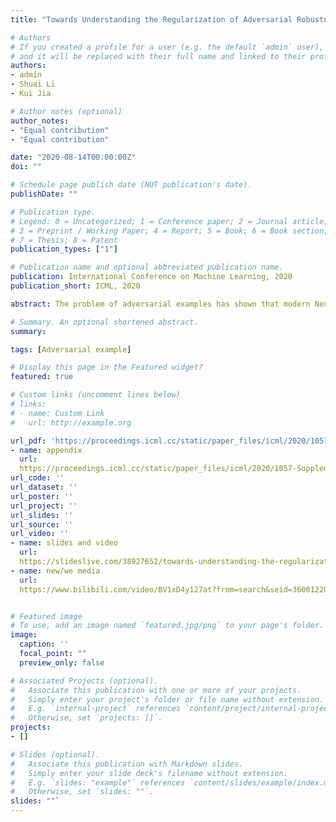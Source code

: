 ```yaml
---
title: "Towards Understanding the Regularization of Adversarial Robustness on Neural Networks"

# Authors
# If you created a profile for a user (e.g. the default `admin` user), write the username (folder name) here 
# and it will be replaced with their full name and linked to their profile.
authors:
- admin 
- Shuai Li 
- Kui Jia

# Author notes (optional)
author_notes:
- "Equal contribution"
- "Equal contribution"

date: "2020-08-14T00:00:00Z"
doi: ""

# Schedule page publish date (NOT publication's date).
publishDate: ""

# Publication type.
# Legend: 0 = Uncategorized; 1 = Conference paper; 2 = Journal article;
# 3 = Preprint / Working Paper; 4 = Report; 5 = Book; 6 = Book section;
# 7 = Thesis; 8 = Patent
publication_types: ["1"]

# Publication name and optional abbreviated publication name.
publication: International Conference on Machine Learning, 2020
publication_short: ICML, 2020

abstract: The problem of adversarial examples has shown that modern Neural Network (NN) models could be rather fragile. Among the more established techniques to solve the problem, one is to require the model to be $\epsilon$-adversarially robust (AR); that is, to require the model not to change predicted labels when any given input examples are perturbed within a certain range. However, it is observed that such methods would lead to standard performance degradation, i.e., the degradation on natural examples. In this work, we study the degradation through the regularization perspective. We identify quantities from generalization analysis of NNs; with the identified quantities we empirically find that AR is achieved by regularizing/biasing NNs towards less confident solutions by making the changes in the feature space (induced by changes in the instance space) of most layers smoother uniformly in all directions; so to a certain extent, it prevents sudden change in prediction w.r.t. perturbations. However, the end result of such smoothing concentrates samples around decision boundaries, resulting in less confident solutions, and leads to worse standard performance. Our studies suggest that one might consider ways that build AR into NNs in a gentler way to avoid the problematic regularization.

# Summary. An optional shortened abstract.
summary: 

tags: [Adversarial example]

# Display this page in the Featured widget?
featured: true

# Custom links (uncomment lines below)
# links:
# - name: Custom Link
#   url: http://example.org

url_pdf: 'https://proceedings.icml.cc/static/paper_files/icml/2020/1057-Paper.pdf'
- name: appendix
  url:
  https://proceedings.icml.cc/static/paper_files/icml/2020/1057-Supplemental.pdf
url_code: ''
url_dataset: ''
url_poster: ''
url_project: ''
url_slides: ''
url_source: ''
url_video: ''
- name: slides and video
  url:
  https://slideslive.com/38927652/towards-understanding-the-regularization-of-adversarial-robustness-on-neural-networks?ref=search
- name: new/we media
  url:
  https://www.bilibili.com/video/BV1xD4y127at?from=search&seid=3600122042190491606


# Featured image
# To use, add an image named `featured.jpg/png` to your page's folder. 
image:
  caption: ''
  focal_point: ""
  preview_only: false

# Associated Projects (optional).
#   Associate this publication with one or more of your projects.
#   Simply enter your project's folder or file name without extension.
#   E.g. `internal-project` references `content/project/internal-project/index.md`.
#   Otherwise, set `projects: []`.
projects:
- []

# Slides (optional).
#   Associate this publication with Markdown slides.
#   Simply enter your slide deck's filename without extension.
#   E.g. `slides: "example"` references `content/slides/example/index.md`.
#   Otherwise, set `slides: ""`.
slides: ""`
---
```


